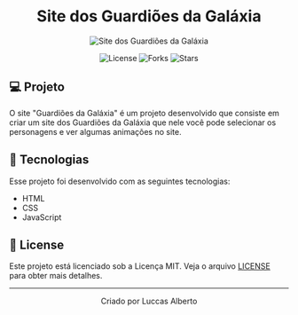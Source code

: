 <h1 align='center'>Site dos Guardiões da Galáxia</h1>

<p align='center'>
  <img src='https://github.com/RayanneRamos/site-da-barbie/assets/43352880/d957036c-c036-439c-a910-aa87eefd3f41' alt='Site dos Guardiões da Galáxia' />
</p>

<p  align='center'>
  <img src='https://img.shields.io/badge/license-MIT-%23835afd' alt='License' />
  <img src='https://img.shields.io/badge/forks-MIT-%23835afd' alt='Forks' />
  <img src='https://img.shields.io/badge/stars-MIT-%23835afd' alt='Stars' />
</p>



## 💻 Projeto

O site "Guardiões da Galáxia" é um projeto desenvolvido que consiste em criar um site dos Guardiões da Galáxia que nele você pode selecionar os personagens e ver algumas animações no site.

## 🧪 Tecnologias

Esse projeto foi desenvolvido com as seguintes tecnologias:

- HTML
- CSS
- JavaScript

## 📝 License

Este projeto está licenciado sob a Licença MIT. Veja o arquivo [LICENSE](LICENSE) para obter mais detalhes.

---

<p align='center'>Criado por Luccas Alberto</p>
